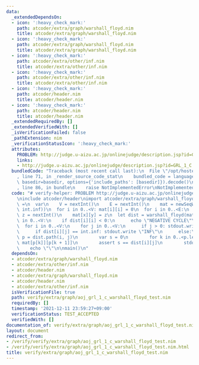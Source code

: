 ```yaml
---
data:
  _extendedDependsOn:
  - icon: ':heavy_check_mark:'
    path: atcoder/extra/graph/warshall_floyd.nim
    title: atcoder/extra/graph/warshall_floyd.nim
  - icon: ':heavy_check_mark:'
    path: atcoder/extra/graph/warshall_floyd.nim
    title: atcoder/extra/graph/warshall_floyd.nim
  - icon: ':heavy_check_mark:'
    path: atcoder/extra/other/inf.nim
    title: atcoder/extra/other/inf.nim
  - icon: ':heavy_check_mark:'
    path: atcoder/extra/other/inf.nim
    title: atcoder/extra/other/inf.nim
  - icon: ':heavy_check_mark:'
    path: atcoder/header.nim
    title: atcoder/header.nim
  - icon: ':heavy_check_mark:'
    path: atcoder/header.nim
    title: atcoder/header.nim
  _extendedRequiredBy: []
  _extendedVerifiedWith: []
  _isVerificationFailed: false
  _pathExtension: nim
  _verificationStatusIcon: ':heavy_check_mark:'
  attributes:
    PROBLEM: http://judge.u-aizu.ac.jp/onlinejudge/description.jsp?id=GRL_1_C
    links:
    - http://judge.u-aizu.ac.jp/onlinejudge/description.jsp?id=GRL_1_C
  bundledCode: "Traceback (most recent call last):\n  File \"/opt/hostedtoolcache/Python/3.10.0/x64/lib/python3.10/site-packages/onlinejudge_verify/documentation/build.py\"\
    , line 71, in _render_source_code_stat\n    bundled_code = language.bundle(stat.path,\
    \ basedir=basedir, options={'include_paths': [basedir]}).decode()\n  File \"/opt/hostedtoolcache/Python/3.10.0/x64/lib/python3.10/site-packages/onlinejudge_verify/languages/nim.py\"\
    , line 86, in bundle\n    raise NotImplementedError\nNotImplementedError\n"
  code: "# verify-helper: PROBLEM http://judge.u-aizu.ac.jp/onlinejudge/description.jsp?id=GRL_1_C\n\
    \ninclude atcoder/header\nimport atcoder/extra/graph/warshall_floyd\n\nproc main()\
    \ =\n  var\n    V = nextInt()\n    E = nextInt()\n    mat = newSeqWith(V, newSeqWith(V,\
    \ int.inf))\n  for i in 0..<V: mat[i][i] = 0\n  for i in 0..<E:\n    var x, y,\
    \ z = nextInt()\n    mat[x][y] = z\n  let dist = warshall_floyd(mat)\n  for i\
    \ in 0..<V:\n    if dist[i][i] < 0:\n      echo \"NEGATIVE CYCLE\"\n      return\n\
    \  for i in 0..<V:\n    for j in 0..<V:\n      if j > 0: stdout.write \" \"\n\
    \      if dist[i][j] == int.inf: stdout.write \"INF\"\n      else:\n        let\
    \ p = dist.path(i, j)\n        var s = 0\n        for k in 0..<p.len - 1: s +=\
    \ mat[p[k]][p[k + 1]]\n        assert s == dist[i][j]\n        stdout.write dist[i][j]\n\
    \    echo \"\"\n\nmain()\n"
  dependsOn:
  - atcoder/extra/graph/warshall_floyd.nim
  - atcoder/extra/other/inf.nim
  - atcoder/header.nim
  - atcoder/extra/graph/warshall_floyd.nim
  - atcoder/header.nim
  - atcoder/extra/other/inf.nim
  isVerificationFile: true
  path: verify/extra/graph/aoj_grl_1_c_warshall_floyd_test.nim
  requiredBy: []
  timestamp: '2021-12-11 23:59:27+09:00'
  verificationStatus: TEST_ACCEPTED
  verifiedWith: []
documentation_of: verify/extra/graph/aoj_grl_1_c_warshall_floyd_test.nim
layout: document
redirect_from:
- /verify/verify/extra/graph/aoj_grl_1_c_warshall_floyd_test.nim
- /verify/verify/extra/graph/aoj_grl_1_c_warshall_floyd_test.nim.html
title: verify/extra/graph/aoj_grl_1_c_warshall_floyd_test.nim
---
```

